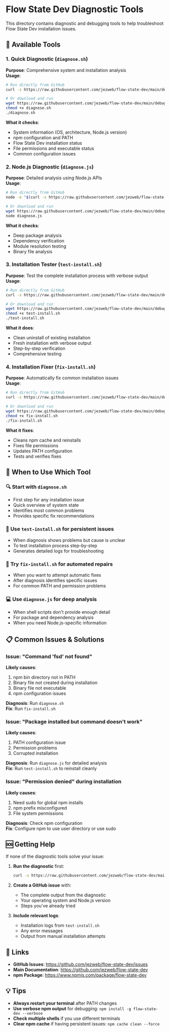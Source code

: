 # Flow State Dev Diagnostic Tools

This directory contains diagnostic and debugging tools to help troubleshoot Flow State Dev installation issues.

## 🔧 Available Tools

### 1. Quick Diagnostic (`diagnose.sh`)

**Purpose**: Comprehensive system and installation analysis  
**Usage**: 
```bash
# Run directly from GitHub
curl -s https://raw.githubusercontent.com/jezweb/flow-state-dev/main/debug/diagnose.sh | bash

# Or download and run
wget https://raw.githubusercontent.com/jezweb/flow-state-dev/main/debug/diagnose.sh
chmod +x diagnose.sh
./diagnose.sh
```

**What it checks**:
- System information (OS, architecture, Node.js version)
- npm configuration and PATH
- Flow State Dev installation status
- File permissions and executable status
- Common configuration issues

### 2. Node.js Diagnostic (`diagnose.js`)

**Purpose**: Detailed analysis using Node.js APIs  
**Usage**:
```bash
# Run directly from GitHub
node -e "$(curl -s https://raw.githubusercontent.com/jezweb/flow-state-dev/main/debug/diagnose.js)"

# Or download and run
wget https://raw.githubusercontent.com/jezweb/flow-state-dev/main/debug/diagnose.js
node diagnose.js
```

**What it checks**:
- Deep package analysis
- Dependency verification
- Module resolution testing
- Binary file analysis

### 3. Installation Tester (`test-install.sh`)

**Purpose**: Test the complete installation process with verbose output  
**Usage**:
```bash
# Run directly from GitHub
curl -s https://raw.githubusercontent.com/jezweb/flow-state-dev/main/debug/test-install.sh | bash

# Or download and run
wget https://raw.githubusercontent.com/jezweb/flow-state-dev/main/debug/test-install.sh
chmod +x test-install.sh
./test-install.sh
```

**What it does**:
- Clean uninstall of existing installation
- Fresh installation with verbose output
- Step-by-step verification
- Comprehensive testing

### 4. Installation Fixer (`fix-install.sh`)

**Purpose**: Automatically fix common installation issues  
**Usage**:
```bash
# Run directly from GitHub
curl -s https://raw.githubusercontent.com/jezweb/flow-state-dev/main/debug/fix-install.sh | bash

# Or download and run
wget https://raw.githubusercontent.com/jezweb/flow-state-dev/main/debug/fix-install.sh
chmod +x fix-install.sh
./fix-install.sh
```

**What it fixes**:
- Cleans npm cache and reinstalls
- Fixes file permissions
- Updates PATH configuration
- Tests and verifies fixes

## 🎯 When to Use Which Tool

### 🔍 **Start with `diagnose.sh`**
- First step for any installation issue
- Quick overview of system state
- Identifies most common problems
- Provides specific fix recommendations

### 🧪 **Use `test-install.sh` for persistent issues**
- When diagnosis shows problems but cause is unclear
- To test installation process step-by-step
- Generates detailed logs for troubleshooting

### 🔧 **Try `fix-install.sh` for automated repairs**
- When you want to attempt automatic fixes
- After diagnosis identifies specific issues
- For common PATH and permission problems

### 💻 **Use `diagnose.js` for deep analysis**
- When shell scripts don't provide enough detail
- For package and dependency analysis
- When you need Node.js-specific information

## 📋 Common Issues & Solutions

### Issue: "Command 'fsd' not found"

**Likely causes**:
1. npm bin directory not in PATH
2. Binary file not created during installation
3. Binary file not executable
4. npm configuration issues

**Diagnosis**: Run `diagnose.sh`  
**Fix**: Run `fix-install.sh`

### Issue: "Package installed but command doesn't work"

**Likely causes**:
1. PATH configuration issue
2. Permission problems
3. Corrupted installation

**Diagnosis**: Run `diagnose.js` for detailed analysis  
**Fix**: Run `test-install.sh` to reinstall cleanly

### Issue: "Permission denied" during installation

**Likely causes**:
1. Need sudo for global npm installs
2. npm prefix misconfigured
3. File system permissions

**Diagnosis**: Check npm configuration  
**Fix**: Configure npm to use user directory or use sudo

## 🆘 Getting Help

If none of the diagnostic tools solve your issue:

1. **Run the diagnostic** first:
   ```bash
   curl -s https://raw.githubusercontent.com/jezweb/flow-state-dev/main/debug/diagnose.sh | bash
   ```

2. **Create a GitHub issue** with:
   - The complete output from the diagnostic
   - Your operating system and Node.js version
   - Steps you've already tried

3. **Include relevant logs**:
   - Installation logs from `test-install.sh`
   - Any error messages
   - Output from manual installation attempts

## 🔗 Links

- **GitHub Issues**: https://github.com/jezweb/flow-state-dev/issues
- **Main Documentation**: https://github.com/jezweb/flow-state-dev
- **npm Package**: https://www.npmjs.com/package/flow-state-dev

## 💡 Tips

- **Always restart your terminal** after PATH changes
- **Use verbose npm output** for debugging: `npm install -g flow-state-dev --verbose`
- **Check multiple shells** if you use different terminals
- **Clear npm cache** if having persistent issues: `npm cache clean --force`